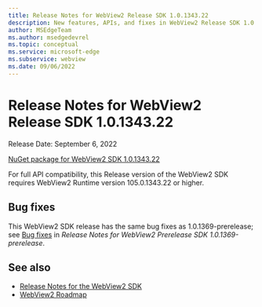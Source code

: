 ```yaml
---
title: Release Notes for WebView2 Release SDK 1.0.1343.22
description: New features, APIs, and fixes in WebView2 Release SDK 1.0.1343.22.
author: MSEdgeTeam
ms.author: msedgedevrel
ms.topic: conceptual
ms.service: microsoft-edge
ms.subservice: webview
ms.date: 09/06/2022
---
```

# Release Notes for WebView2 Release SDK 1.0.1343.22

Release Date: September 6, 2022

[NuGet package for WebView2 SDK 1.0.1343.22](https://www.nuget.org/packages/Microsoft.Web.WebView2/1.0.1343.22)

For full API compatibility, this Release version of the WebView2 SDK requires WebView2 Runtime version 105.0.1343.22 or higher.


<!-- ====================================================================== -->
## Bug fixes

This WebView2 SDK release has the same bug fixes as 1.0.1369-prerelease; see [Bug fixes](./1-0-1369-prerelease.md#bug-fixes) in _Release Notes for WebView2 Prerelease SDK 1.0.1369-prerelease_.


<!-- ====================================================================== -->
## See also

* [Release Notes for the WebView2 SDK](./index.md)
* [WebView2 Roadmap](../roadmap.md)
